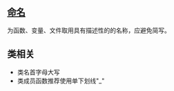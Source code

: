 ## [命名](https://google.github.io/styleguide/pyguide.html#316-naming)

为函数、变量、文件取用具有描述性的的名称，应避免简写。

## 类相关

- 类名首字母大写
- 类成员函数推荐使用单下划线"_"